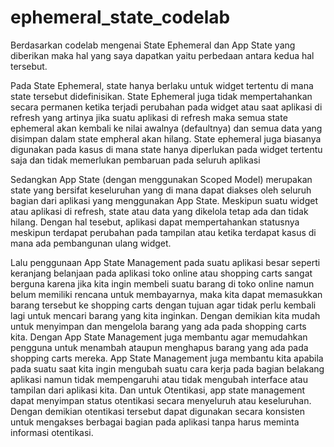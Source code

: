 # ephemeral_state_codelab
 
 Berdasarkan codelab mengenai State Ephemeral dan App State yang diberikan maka hal yang saya dapatkan yaitu perbedaan antara kedua hal tersebut.

 Pada State Ephemeral, state hanya berlaku untuk widget tertentu di mana state tersebut didefinisikan. State Ephemeral juga tidak mempertahankan secara permanen ketika terjadi perubahan pada widget atau saat aplikasi di refresh yang artinya jika suatu aplikasi di refresh maka semua state ephemeral akan kembali ke nilai awalnya (defaultnya) dan semua data yang disimpan dalam state empheral akan hilang. State ephemeral juga biasanya digunakan pada kasus di mana state hanya diperlukan pada widget tertentu saja dan tidak memerlukan pembaruan pada seluruh aplikasi

 Sedangkan App State (dengan menggunakan Scoped Model)  merupakan state yang bersifat keseluruhan yang di mana dapat diakses oleh seluruh bagian dari aplikasi yang menggunakan App State. Meskipun suatu widget atau aplikasi di refresh, state atau data yang dikelola tetap ada dan tidak hilang. Dengan hal tesebut, aplikasi dapat mempertahankan statusnya meskipun terdapat perubahan pada tampilan atau ketika terdapat kasus di mana ada pembangunan ulang widget.


 Lalu penggunaan App State Management pada suatu aplikasi besar seperti keranjang belanjaan pada aplikasi toko online atau shopping carts sangat berguna karena jika kita ingin membeli suatu barang di toko online namun belum memiliki rencana untuk membayarnya, maka kita dapat memasukkan barang tersebut ke shopping carts dengan tujuan agar tidak perlu kembali lagi untuk mencari barang yang kita inginkan. Dengan demikian kita mudah untuk menyimpan dan mengelola barang yang ada pada shopping carts kita. Dengan App State Management juga membantu agar memudahkan pengguna untuk menambah ataupun menghapus barang yang ada pada shopping carts mereka. App State Management juga membantu kita apabila pada suatu saat kita ingin mengubah suatu cara kerja pada bagian belakang aplikasi namun tidak mempengaruhi atau tidak mengubah interface atau tampilan dari aplikasi kita. Dan untuk Otentikasi, app state management dapat menyimpan status otentikasi secara menyeluruh atau keseluruhan. Dengan demikian otentikasi tersebut dapat digunakan secara konsisten untuk mengakses berbagai bagian pada aplikasi tanpa harus meminta informasi otentikasi.
